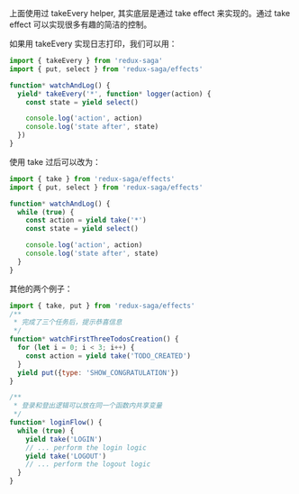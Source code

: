 上面使用过 takeEvery helper, 其实底层是通过 take effect 来实现的。通过 take effect 可以实现很多有趣的简洁的控制。

如果用 takeEvery 实现日志打印，我们可以用：

```js
import { takeEvery } from 'redux-saga'
import { put, select } from 'redux-saga/effects'

function* watchAndLog() {
  yield* takeEvery('*', function* logger(action) {
    const state = yield select()

    console.log('action', action)
    console.log('state after', state)
  })
}
```

使用 take 过后可以改为：

```js
import { take } from 'redux-saga/effects'
import { put, select } from 'redux-saga/effects'

function* watchAndLog() {
  while (true) {
    const action = yield take('*')
    const state = yield select()

    console.log('action', action)
    console.log('state after', state)
  }
}
```

其他的两个例子：

```js
import { take, put } from 'redux-saga/effects'
/**
 * 完成了三个任务后，提示恭喜信息
 */
function* watchFirstThreeTodosCreation() {
  for (let i = 0; i < 3; i++) {
    const action = yield take('TODO_CREATED')
  }
  yield put({type: 'SHOW_CONGRATULATION'})
}
```

```js
/**
 * 登录和登出逻辑可以放在同一个函数内共享变量
 */
function* loginFlow() {
  while (true) {
    yield take('LOGIN')
    // ... perform the login logic
    yield take('LOGOUT')
    // ... perform the logout logic
  }
}
```
